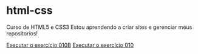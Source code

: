# html-css
 Curso de HTML5 e CSS3
Estou aprendendo a criar sites e gerenciar meus repositorios!

<a href="https://jadielson182.github.io/html-css/desafios/desaio010B/android.html">Executar o exercício 010B</a>
<a href="https://jadielson182.github.io/html-css/desafios/desafio010/home.html">Executar o exercício 010</a>